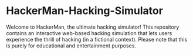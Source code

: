 # HackerMan-Hacking-Simulator
Welcome to HackerMan, the ultimate hacking simulator! This repository contains an interactive web-based hacking simulation that lets users experience the thrill of hacking (in a fictional context). Please note that this is purely for educational and entertainment purposes.
